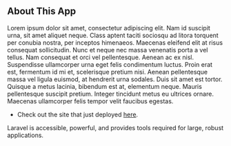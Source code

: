 
## About This App

Lorem ipsum dolor sit amet, consectetur adipiscing elit. Nam id suscipit urna, sit amet aliquet neque. Class aptent taciti sociosqu ad litora torquent per conubia nostra, per inceptos himenaeos. Maecenas eleifend elit at risus consequat sollicitudin. Nunc et neque nec massa venenatis porta a vel tellus. Nam consequat et orci vel pellentesque. Aenean ac ex nisl. Suspendisse ullamcorper urna eget felis condimentum luctus. Proin erat est, fermentum id mi et, scelerisque pretium nisi. Aenean pellentesque massa vel ligula euismod, at hendrerit urna sodales. Duis sit amet est tortor. Quisque a metus lacinia, bibendum est at, elementum neque. Mauris pellentesque suscipit pretium. Integer tincidunt metus eu ultrices ornare. Maecenas ullamcorper felis tempor velit faucibus egestas.


- Check out the site that just deployed  [here](https://school--is.herokuapp.com/).


Laravel is accessible, powerful, and provides tools required for large, robust applications.
